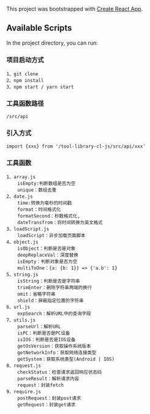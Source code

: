 This project was bootstrapped with [Create React App](https://github.com/facebook/create-react-app).

## Available Scripts

In the project directory, you can run:
### 项目启动方式
    1、git clone
    2、npm install
    3、npm start / yarn start
### 工具函数路径
    /src/api
### 引入方式
    import {xxx} from '/tool-library-cl-js/src/api/xxx'
### 工具函数
    1、array.js
        isEmpty:判断数组是否为空
        unique：数组去重
    2、date.js
        time:转换为毫秒的时间戳
        format：时间格式化
        formatSecond：秒数格式化,
        dateTransfrom：将时间转换为英文格式
    3、loadScript.js
        loadScript：异步加载页面脚本
    4、object.js
        isObject：判断是否是对象
        deepReplaceVal：深度替换
        isEmpty：判断对象是否为空
        multiToOne：{a: {b: 1}} => {'a.b': 1}
    5、string.js
        isString：判断是否是字符串
        trimEnter：删除字符串两端的换行
        omit：省略字符串
        shield：屏蔽指定位置的字符串
    6、url.js
        expSearch：解析URL中的查询字段
    7、utils.js
        parseUrl：解析URL
        isPC：判断是否是PC设备
        isIOS：判断是否是IOS设备
        getOsVersion：获取操作系统版本
        getNetworkInfo：获取网络连接类型
        getSystem：获取系统类型(Android | IOS)
    8、request.js
        checkStatus：检查请求返回响应状态码
        parseResult：解析请求内容
        request：封装fetch
    9、require.js
        postRequest：封装post请求
        getRequest：封装get请求
        


